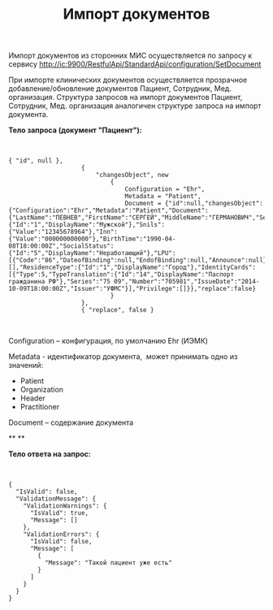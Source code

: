 ﻿---
layout: default
title: Импорт документов
position: 1
categories: 
tags: 
---

Импорт документов из сторонних МИС осуществляется по запросу к  сервису [http://ic:9900/RestfulApi/StandardApi/configuration/SetDocument](http://ic:9900/RestfulApi/StandardApi/configuration/SetDocument)

При импорте клинических документов осуществляется прозрачное добавление/обновление документов Пациент, Сотрудник, Мед. организация. Структура запросов на импорт документов Пациент, Сотрудник, Мед. организация аналогичен структуре запроса на импорт документа.

**Тело запроса (документ "Пациент"):**

 

```
{ "id", null },
                    {
                        "changesObject", new
                            {
                                Configuration = "Ehr",
                                Metadata = "Patient",
                                Document = {"id":null,"changesObject":{"Configuration":"Ehr","Metadata":"Patient","Document":{"LastName":"ПЕВНЕВ","FirstName":"СЕРГЕЙ","MiddleName":"ГЕРМАНОВИЧ","Sex":{"Id":"1","DisplayName":"Мужской"},"Snils":{"Value":"12345678964"},"Inn":{"Value":"000000000000"},"BirthTime":"1990-04-08T18:00:00Z","SocialStatus":{"Id":"5","DisplayName":"Неработающий"},"LPU":[{"Code":"86","DateofBinding":null,"EndofBinding":null,"Announce":null}],"ContactInformation":[],"ResidenceType":{"Id":"1","DisplayName":"Город"},"IdentityCards":[{"Type":5,"TypeTranslation":{"Id":"14","DisplayName":"Паспорт гражданина РФ"},"Series":"75 09","Number":"705981","IssueDate":"2014-10-09T18:00:00Z","Issuer":"УФМС"}],"Privilege":[]}},"replace":false}
                            }
                    },
                    { "replace", false }
```

 

Configuration – конфигурация, по умолчанию Ehr (ИЭМК)

Metadata - идентификатор документа,  может принимать одно из значений:

* Patient
* Organization
* Header
* Practitioner

Document – содержание документа

** **

**Тело ответа на запрос:**

 

```
{
  "IsValid": false,
  "ValidationMessage": {
    "ValidationWarnings": {
      "IsValid": true,
      "Message": []
    },
    "ValidationErrors": {
      "IsValid": false,
      "Message": [
        {
          "Message": "Такой пациент уже есть"
        }
      ]
    }
  }
}
```

